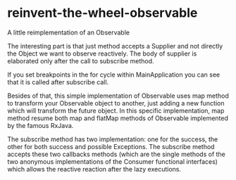 # reinvent-the-wheel-observable
A little reimplementation of an Observable

The interesting part is that just method accepts a Supplier and not directly the Object we want to observe reactively.
The body of supplier is elaborated only after the call to subscribe method.

If you set breakpoints in the for cycle within MainApplication you can see that it is called after subscribe call.

Besides of that, this simple implementation of Observable uses map method to transform your Observable object to another, just adding a new function which will transform the future object.
In this specific implementation, map method resume both map and flatMap methods of Observable implemented by the famous RxJava.

The subscribe method has two implementation: one for the success, the other for both success and possible Exceptions.
The subscribe method accepts these two callbacks methods (which are the single methods of the two anonymous implementations of the Consumer functional interfaces) which allows the reactive reaction after the lazy executions.
